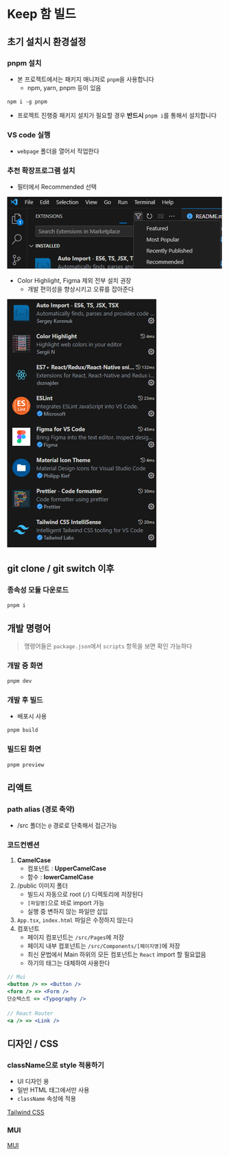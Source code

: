 # Keep 함 빌드

## 초기 설치시 환경설정

### pnpm 설치

- 본 프로젝트에서는 패키지 매니저로 `pnpm`을 사용합니다
  - npm, yarn, pnpm 등이 있음

```shell
npm i -g pnpm
```

- 프로젝트 진행중 패키지 설치가 필요할 경우 **반드시** `pnpm i`를 통해서 설치합니다

### VS code 실행

- `webpage` 폴더을 열어서 작업한다

### 추천 확장프로그램 설치

- 필터에서 Recommended 선택

![](./readme_img/extension.png)

- Color Highlight, Figma 제외 전부 설치 권장
  - 개발 편의성을 향상시키고 오류를 잡아준다

![](./readme_img/extensions.png)

## git clone / git switch 이후

### 종속성 모듈 다운로드

```shell
pnpm i
```

## 개발 명령어

> 명령어들은 `package.json`에서 `scripts` 항목을 보면 확인 가능하다

### 개발 중 화면

```sh
pnpm dev
```

### 개발 후 빌드

- 배포시 사용

```sh
pnpm build
```

### 빌드된 화면

```sh
pnpm preview
```

## 리액트

### path alias (경로 축약)

- /src 폴더는 `@` 경로로 단축해서 접근가능

### 코드컨벤션

1. **CamelCase**
   - 컴포넌트 : **UpperCamelCase**
   - 함수 : **lowerCamelCase**
2. /public 이미지 폴더
   - 빌드시 자동으로 root (`/`) 디렉토리에 저장된다
   - `[파일명]`으로 바로 import 가능
   - 실행 중 변하지 않는 파일만 삽입
3. `App.tsx`, `index.html` 파일은 수정하지 않는다
4. 컴포넌트
   - 페이지 컴포넌트는 `/src/Pages`에 저장
   - 페이지 내부 컴포넌트는 `/src/Components/[페이지명]`에 저장
   - 최신 문법에서 Main 하위의 모든 컴포넌트는 `React` import 할 필요없음
   - 하기의 태그는 대체하여 사용한다

```jsx
// Mui
<button /> => <Button />
<form /> => <Form />
단순텍스트 => <Typography />

// React Router
<a /> => <Link />
```

## 디자인 / CSS

### className으로 style 적용하기

- UI 디자인 용
- 일반 HTML 태그에서만 사용
- `className` 속성에 적용

[Tailwind CSS](https://tailwindcss.com/docs/flex)

### MUI

[MUI](https://mui.com/material-ui/react-button/)
